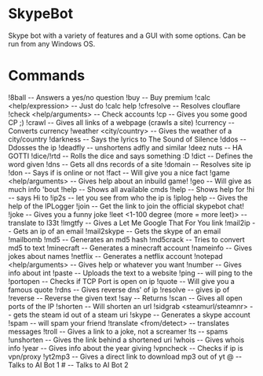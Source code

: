 # SkypeBot
Skype bot with a variety of features and a GUI with some options. Can be run from any Windows OS.

# Commands
!8ball <question> -- Answers a yes/no question
!buy -- Buy premium
!calc <help/expression> -- Just do !calc help
!cfresolve <site> -- Resolves clouflare
!check <help/arguments> -- Check accounts
!cp -- Gives you some good CP ;)
!crawl <page> -- Gives all links of a webpage (crawls a site)
!currency <from> <to> <amount> -- Converts currency
!weather <city/country> -- Gives the weather of a city/country
!darkness -- Says the lyrics to The Sound of Silence
!ddos <ip> <port> <time> -- Ddosses the ip
!deadfly <adfly uri or similar> -- unshortens adfly and similar
!deez nuts -- HA GOTTI
!dice/!rtd -- Rolls the dice and says something :D
!dict <word> -- Defines the word given
!dns <site> -- Gets all dns records of a site
!domain <site> -- Resolves site ip
!don <site> -- Says if <site> is online or not
!fact -- Will give you a nice fact
!game <help/arguments> -- Gives help about an inbuild game!
!geo <ip> -- Will give as much info 'bout <ip>
!help -- Shows all available cmds
!help <command> -- Shows help for <command>
!hi <skype name> -- says Hi to <skypename>
!ip2s <ip> -- let you see from who the ip is
!iplog help -- Gives the help of the IPLogger
!join -- Get the link to join the official skypebot chat!
!joke -- Gives you a funny joke
!leet <1-100 degree (more = more leet)> <msg> -- translate to l33t
!lmgtfy <text> -- Gives a Let Me Google That For You link
!mail2ip <mail> -- Gets an ip of an email
!mail2skype <mail> -- Gets the skype of an email
!mailbomb <times> <email> <spoof> <msg>
!md5 <fromtext> -- Generates an md5 hash
!md5crack <hash> -- Tries to convert md5 to text
!minecraft -- Generates a minecraft account
!nameinfo <FirstName> <LastName> -- Gives jokes about names
!netflix -- Generates a netflix account
!notepad <help/arguments> -- Gives help or whatever you want
!number <int> -- Gives info about int
!paste <text> -- Uploads the text to a website
!ping <ip> <times> -- will ping to the <ip>
!portopen <ip> <port> -- Checks if TCP Port is open on ip
!quote -- Will give you a famous quote
!rdns <ip> -- Gives reverse dns' of ip
!resolve <skypename> -- gives ip of <skypename>
!reverse <text> -- Reverse the given text
!say <msg> -- Returns <msg>
!scan <ip> -- Gives all open ports of the IP
!shorten <url>-- Will shorten an url
!sidgrab <steamurl/steamnr> -- gets the steam id out of a steam uri
!skype -- Generates a skype account
!spam <times> <msg> -- will spam your friend
!translate <from/detect> <to> <message> -- translates messages
!troll <somename> -- Gives a link to a joke, not a screamer
!ts <name> <times> <msg> -- spams <name>
!unshorten <url> -- Gives the link behind a shortened uri
!whois <url> -- Gives whois info
!year <int> -- Gives info about the year giving
!vpncheck <ip> -- Checks if ip is vpn/proxy
!yt2mp3 <url> -- Gives a direct link to download mp3 out of yt
@<msg> -- Talks to AI Bot 1
#<msg> -- Talks to AI Bot 2
